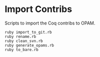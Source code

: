 # Import Contribs
Scripts to import the Coq contribs to OPAM.

    ruby import_to_git.rb
    ruby rename.rb
    ruby clean_svn.rb
    ruby generate_opams.rb
    ruby to_bare.rb
